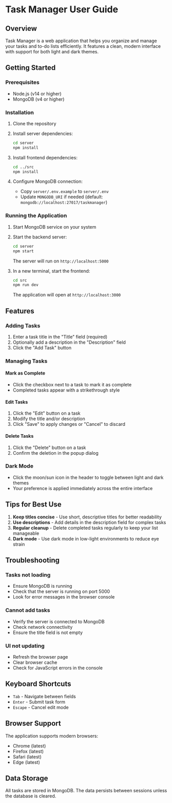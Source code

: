 # Task Manager User Guide

## Overview
Task Manager is a web application that helps you organize and manage your tasks and to-do lists efficiently. It features a clean, modern interface with support for both light and dark themes.

## Getting Started

### Prerequisites
- Node.js (v14 or higher)
- MongoDB (v4 or higher)

### Installation

1. Clone the repository
2. Install server dependencies:
   ```bash
   cd server
   npm install
   ```

3. Install frontend dependencies:
   ```bash
   cd ../src
   npm install
   ```

4. Configure MongoDB connection:
   - Copy `server/.env.example` to `server/.env`
   - Update `MONGODB_URI` if needed (default: `mongodb://localhost:27017/taskmanager`)

### Running the Application

1. Start MongoDB service on your system

2. Start the backend server:
   ```bash
   cd server
   npm start
   ```
   The server will run on `http://localhost:5000`

3. In a new terminal, start the frontend:
   ```bash
   cd src
   npm run dev
   ```
   The application will open at `http://localhost:3000`

## Features

### Adding Tasks
1. Enter a task title in the "Title" field (required)
2. Optionally add a description in the "Description" field
3. Click the "Add Task" button

### Managing Tasks

#### Mark as Complete
- Click the checkbox next to a task to mark it as complete
- Completed tasks appear with a strikethrough style

#### Edit Tasks
1. Click the "Edit" button on a task
2. Modify the title and/or description
3. Click "Save" to apply changes or "Cancel" to discard

#### Delete Tasks
1. Click the "Delete" button on a task
2. Confirm the deletion in the popup dialog

### Dark Mode
- Click the moon/sun icon in the header to toggle between light and dark themes
- Your preference is applied immediately across the entire interface

## Tips for Best Use

1. **Keep titles concise** - Use short, descriptive titles for better readability
2. **Use descriptions** - Add details in the description field for complex tasks
3. **Regular cleanup** - Delete completed tasks regularly to keep your list manageable
4. **Dark mode** - Use dark mode in low-light environments to reduce eye strain

## Troubleshooting

### Tasks not loading
- Ensure MongoDB is running
- Check that the server is running on port 5000
- Look for error messages in the browser console

### Cannot add tasks
- Verify the server is connected to MongoDB
- Check network connectivity
- Ensure the title field is not empty

### UI not updating
- Refresh the browser page
- Clear browser cache
- Check for JavaScript errors in the console

## Keyboard Shortcuts

- `Tab` - Navigate between fields
- `Enter` - Submit task form
- `Escape` - Cancel edit mode

## Browser Support

The application supports modern browsers:
- Chrome (latest)
- Firefox (latest)
- Safari (latest)
- Edge (latest)

## Data Storage

All tasks are stored in MongoDB. The data persists between sessions unless the database is cleared.
